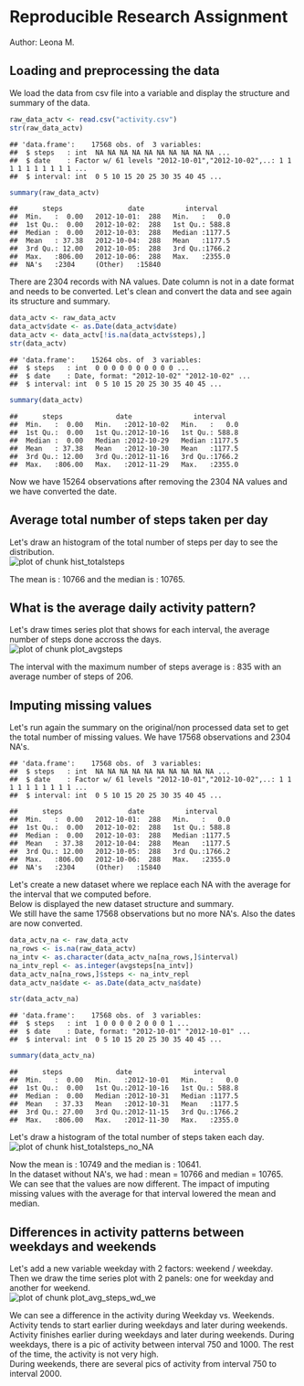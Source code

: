 # Reproducible Research Assignment
Author: Leona M.



## Loading and preprocessing the data
We load the data from csv file into a variable and display the structure and summary of the data.

```r
raw_data_actv <- read.csv("activity.csv")
str(raw_data_actv)
```

```
## 'data.frame':	17568 obs. of  3 variables:
##  $ steps   : int  NA NA NA NA NA NA NA NA NA NA ...
##  $ date    : Factor w/ 61 levels "2012-10-01","2012-10-02",..: 1 1 1 1 1 1 1 1 1 1 ...
##  $ interval: int  0 5 10 15 20 25 30 35 40 45 ...
```

```r
summary(raw_data_actv)
```

```
##      steps                date          interval     
##  Min.   :  0.00   2012-10-01:  288   Min.   :   0.0  
##  1st Qu.:  0.00   2012-10-02:  288   1st Qu.: 588.8  
##  Median :  0.00   2012-10-03:  288   Median :1177.5  
##  Mean   : 37.38   2012-10-04:  288   Mean   :1177.5  
##  3rd Qu.: 12.00   2012-10-05:  288   3rd Qu.:1766.2  
##  Max.   :806.00   2012-10-06:  288   Max.   :2355.0  
##  NA's   :2304     (Other)   :15840
```
There are 2304 records with NA values. Date column is not in a date format and needs to be converted. 
Let's clean and convert the data and see again its structure and summary.

```r
data_actv <- raw_data_actv
data_actv$date <- as.Date(data_actv$date)
data_actv <- data_actv[!is.na(data_actv$steps),]
str(data_actv)
```

```
## 'data.frame':	15264 obs. of  3 variables:
##  $ steps   : int  0 0 0 0 0 0 0 0 0 0 ...
##  $ date    : Date, format: "2012-10-02" "2012-10-02" ...
##  $ interval: int  0 5 10 15 20 25 30 35 40 45 ...
```

```r
summary(data_actv)
```

```
##      steps             date               interval     
##  Min.   :  0.00   Min.   :2012-10-02   Min.   :   0.0  
##  1st Qu.:  0.00   1st Qu.:2012-10-16   1st Qu.: 588.8  
##  Median :  0.00   Median :2012-10-29   Median :1177.5  
##  Mean   : 37.38   Mean   :2012-10-30   Mean   :1177.5  
##  3rd Qu.: 12.00   3rd Qu.:2012-11-16   3rd Qu.:1766.2  
##  Max.   :806.00   Max.   :2012-11-29   Max.   :2355.0
```
Now we have 15264 observations after removing the 2304 NA values and we have converted the date.  

## Average total number of steps taken per day  

Let's draw an histogram of the total number of steps per day to see the distribution.   
![plot of chunk hist_totalsteps](figure/hist_totalsteps-1.png)


The mean is : 10766 and the median is : 10765.  
## What is the average daily activity pattern?  
Let's draw times series plot that shows for each interval, the average number of steps done accross the days.  
![plot of chunk plot_avgsteps](figure/plot_avgsteps-1.png)

The interval with the maximum number of steps average is : 835 with an average number of steps of 206.  
## Imputing missing values  
Let's run again the summary on the original/non processed data set to get the total number of missing values. We have 17568 observations and 2304 NA's. 

```
## 'data.frame':	17568 obs. of  3 variables:
##  $ steps   : int  NA NA NA NA NA NA NA NA NA NA ...
##  $ date    : Factor w/ 61 levels "2012-10-01","2012-10-02",..: 1 1 1 1 1 1 1 1 1 1 ...
##  $ interval: int  0 5 10 15 20 25 30 35 40 45 ...
```

```
##      steps                date          interval     
##  Min.   :  0.00   2012-10-01:  288   Min.   :   0.0  
##  1st Qu.:  0.00   2012-10-02:  288   1st Qu.: 588.8  
##  Median :  0.00   2012-10-03:  288   Median :1177.5  
##  Mean   : 37.38   2012-10-04:  288   Mean   :1177.5  
##  3rd Qu.: 12.00   2012-10-05:  288   3rd Qu.:1766.2  
##  Max.   :806.00   2012-10-06:  288   Max.   :2355.0  
##  NA's   :2304     (Other)   :15840
```
Let's create a new dataset where we replace each NA with the average for the interval that we computed before.  
Below is displayed the new dataset structure and summary.  
We still have the same 17568 observations but no more NA's. Also the dates are now converted.  

```r
data_actv_na <- raw_data_actv
na_rows <- is.na(raw_data_actv)
na_intv <- as.character(data_actv_na[na_rows,]$interval)
na_intv_repl <- as.integer(avgsteps[na_intv])
data_actv_na[na_rows,]$steps <- na_intv_repl
data_actv_na$date <- as.Date(data_actv_na$date)

str(data_actv_na)
```

```
## 'data.frame':	17568 obs. of  3 variables:
##  $ steps   : int  1 0 0 0 0 2 0 0 0 1 ...
##  $ date    : Date, format: "2012-10-01" "2012-10-01" ...
##  $ interval: int  0 5 10 15 20 25 30 35 40 45 ...
```

```r
summary(data_actv_na)
```

```
##      steps             date               interval     
##  Min.   :  0.00   Min.   :2012-10-01   Min.   :   0.0  
##  1st Qu.:  0.00   1st Qu.:2012-10-16   1st Qu.: 588.8  
##  Median :  0.00   Median :2012-10-31   Median :1177.5  
##  Mean   : 37.33   Mean   :2012-10-31   Mean   :1177.5  
##  3rd Qu.: 27.00   3rd Qu.:2012-11-15   3rd Qu.:1766.2  
##  Max.   :806.00   Max.   :2012-11-30   Max.   :2355.0
```
Let's draw a histogram of the total number of steps taken each day. 
![plot of chunk hist_totalsteps_no_NA](figure/hist_totalsteps_no_NA-1.png)

Now the mean is : 10749 and the median is : 10641.  
In the dataset without NA's, we had : mean = 10766 and median = 10765.  
We can see that the values are now different. The impact of imputing missing values with the average for that interval lowered the mean and median.  

## Differences in activity patterns between weekdays and weekends
Let's add a new variable weekday with 2 factors: weekend / weekday.  
Then we draw the time series plot with 2 panels: one for weekday and another for weekend.  
![plot of chunk plot_avg_steps_wd_we](figure/plot_avg_steps_wd_we-1.png)
  
We can see a difference in the activity during Weekday vs. Weekends.  
Activity tends to start earlier during weekdays and later during weekends.  
Activity finishes earlier during weekdays and later during weekends.
During weekdays, there is a pic of activity between interval 750 and 1000. The rest of the time, the activity is  not very high.  
During weekends, there are several pics of activity from interval 750 to interval 2000. 

